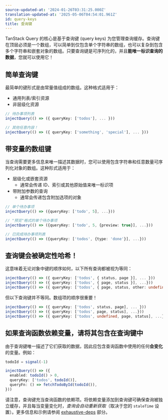 ```yaml
---
source-updated-at: '2024-01-26T03:31:25.000Z'
translation-updated-at: '2025-05-06T04:54:01.961Z'
id: query-keys
title: 查询键
---
```

TanStack Query 的核心是基于查询键 (query keys) 为您管理查询缓存。查询键在顶层必须是一个数组，可以简单到仅包含单个字符串的数组，也可以复杂到包含多个字符串和嵌套对象的数组。只要查询键是可序列化的，并且**能唯一标识查询的数据**，您就可以使用它！

## 简单查询键

最简单的键形式是由常量值组成的数组。这种格式适用于：

- 通用列表/索引资源
- 非层级化资源

```ts
// 待办事项列表
injectQuery(() => ({ queryKey: ['todos'], ... }))

// 其他任意内容！
injectQuery(() => ({ queryKey: ['something', 'special'], ... }))
```

## 带变量的数组键

当查询需要更多信息来唯一描述其数据时，您可以使用包含字符串和任意数量可序列化对象的数组。这种形式适用于：

- 层级化或嵌套资源
  - 通常会传递 ID、索引或其他原始值来唯一标识项
- 带附加参数的查询
  - 通常会传递包含附加选项的对象

```ts
// 单个待办事项
injectQuery(() => ({queryKey: ['todo', 5], ...}))

// "预览"格式的单个待办事项
injectQuery(() => ({queryKey: ['todo', 5, {preview: true}], ...}))

// 已完成待办事项列表
injectQuery(() => ({queryKey: ['todos', {type: 'done'}], ...}))
```

## 查询键会被确定性哈希！

这意味着无论对象中键的顺序如何，以下所有查询都被视为等同：

```ts
injectQuery(() => ({ queryKey: ['todos', { status, page }], ... }))
injectQuery(() => ({ queryKey: ['todos', { page, status }], ...}))
injectQuery(() => ({ queryKey: ['todos', { page, status, other: undefined }], ... }))
```

但以下查询键并不等同。数组项的顺序很重要！

```ts
injectQuery(() => ({ queryKey: ['todos', status, page], ... }))
injectQuery(() => ({ queryKey: ['todos', page, status], ...}))
injectQuery(() => ({ queryKey: ['todos', undefined, page, status], ...}))
```

## 如果查询函数依赖变量，请将其包含在查询键中

由于查询键唯一描述了它们获取的数据，因此应包含查询函数中使用的任何**会变化**的变量。例如：

```ts
todoId = signal(-1)

injectQuery(() => ({
  enabled: todoId() > 0,
  queryKey: ['todos', todoId()],
  queryFn: () => fetchTodoById(todoId()),
}))
```

请注意，查询键充当查询函数的依赖项。将依赖变量添加到查询键可确保查询被独立缓存，并且每当变量变化时，_查询会自动重新获取_（取决于您的 `staleTime` 设置）。更多信息和示例请参阅 [exhaustive-deps](../../../eslint/exhaustive-deps.md) 部分。
